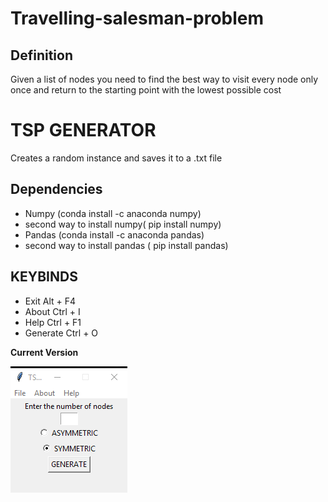 # Travelling-salesman-problem

## Definition
Given a list of nodes you need to find the best way to visit every node only once and return to the starting point with the lowest possible cost


# TSP GENERATOR 

Creates a random instance and saves it to a .txt file


## Dependencies

 <ul>
  <li> Numpy (conda install -c anaconda numpy) </li>
  <li> second way to install numpy( pip install numpy) </li>
  <li> Pandas (conda install -c anaconda pandas) </li>
  <li> second way to install pandas ( pip install pandas) </li>
</ul>

## KEYBINDS 

<ul>
<li> Exit Alt + F4 </li>
<li> About Ctrl + I </li>
<li> Help Ctrl + F1 </li>
<li> Generate Ctrl + O </li>
</ul>

**Current Version**

<p><img src ="tsp generator.png" title = "TSP Generator Version"/> </p>


